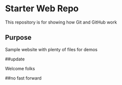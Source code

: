 # Starter Web Repo

This repository is for showing how Git and GitHub work

## Purpose

Sample website with plenty of files for demos

##update

Welcome folks

##no fast forward